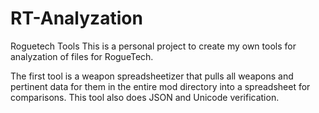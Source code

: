 # RT-Analyzation
Roguetech Tools
This is a personal project to create my own tools for analyzation of files for RogueTech.

The first tool is a weapon spreadsheetizer that pulls all weapons and pertinent data for them in the entire mod directory into a spreadsheet for comparisons.
This tool also does JSON and Unicode verification.
